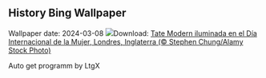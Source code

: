 ## History Bing Wallpaper
Wallpaper date: 2024-03-08
![](https://www.bing.com/th?id=OHR.TateLightUp_ES-ES5015555147_UHD.jpg&w=1000)Download: [Tate Modern iluminada en el Día Internacional de la Mujer, Londres, Inglaterra (© Stephen Chung/Alamy Stock Photo)](https://www.bing.com/th?id=OHR.TateLightUp_ES-ES5015555147_UHD.jpg)

Auto get programm by LtgX
